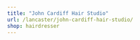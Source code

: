```yaml
---
title: "John Cardiff Hair Studio"
url: /lancaster/john-cardiff-hair-studio/
shop: hairdresser
---
```

